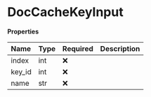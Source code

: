 # DocCacheKeyInput

**Properties**

| Name   | Type | Required | Description |
| :----- | :--- | :------- | :---------- |
| index  | int  | ❌       |             |
| key_id | int  | ❌       |             |
| name   | str  | ❌       |             |

